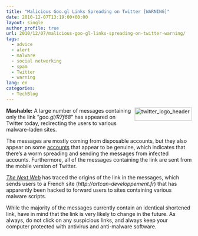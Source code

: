 ```yaml
---
title: "Malicious Goo.gl Links Spreading on Twitter [WARNING]"
date: 2010-12-07T13:19:00+00:00
layout: single
author_profile: true
url: 2010/12/07/malicious-goo-gl-links-spreading-on-twitter-warning/
tags:
  - advice
  - alert
  - malware
  - social networking
  - spam
  - Twitter
  - warning
lang: en
categories: 
  - TechBlog
---
```

**Mashable:** [<img title="twitter_logo_header" border="0" alt="twitter_logo_header" align="right" src="http://lh4.ggpht.com/_vaUVXcmC3OI/TP4tTZ7w4WI/AAAAAAAADZ0/_jeNgwTGh4A/twitter_logo_header_thumb.png?imgmax=800" width="155" height="36" />](http://lh3.ggpht.com/_vaUVXcmC3OI/TP4tRyc1e1I/AAAAAAAADZw/1YzOxTkeRRA/s1600-h/twitter_logo_header%5B2%5D.png)A large number of messages containing only the link “_goo.gl/R7f68_” has appeared on Twitter today, redirecting the users to various malware-laden sites.

The messages are mostly coming from disposable accounts, but they also appear on some [accounts](https://search.twitter.com/search?q=http%3A%2F%2Fgoo.gl%2FR7f68) that appear to be genuine, which indicates that there’s a worm spreading and sending the messages from infected accounts. Furthermore, all of the messages containing the link are sent from the mobile version of Twitter.

[_The Next Web_](http://thenextweb.com/twitter/2010/12/07/new-twitter-worm-on-the-loose-watch-the-links-you-click/) has traced the origins of the link in the messages, which sends users to a French site (_http://artcan-developpement.fr_) that has apparently been hacked to forward users to sites containing various malware scripts.

While the majority of the messages currently contain an identical shortened link, have in mind that the link is very likely to change in the future. As always, do not click on any suspicious links, and always keep your computer protected with antivirus and anti-malware software.